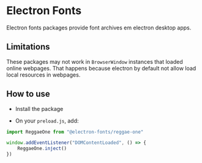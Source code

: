 # Electron Fonts

Electron fonts packages provide font archives em electron desktop apps.

## Limitations

These packages may not work in `BrowserWindow` instances that loaded online webpages. That happens because electron by default not allow load local resources in webpages.

## How to use

* Install the package

* On your `preload.js`, add:

```ts
import ReggaeOne from "@electron-fonts/reggae-one"

window.addEventListener("DOMContentLoaded", () => {
    ReggaeOne.inject()
})
```